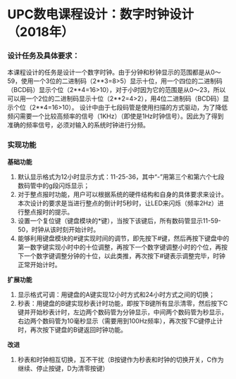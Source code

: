 # UPC数电课程设计：数字时钟设计（2018年）

### 设计任务及具体要求：

本课程设计的任务是设计一个数字时钟。由于分钟和秒钟显示的范围都是从0～59，使用一个3位的二进制码（2\**3=8>5）显示十位，用一个四位的二进制码（BCD码）显示个位（2\**4=16>10），对于小时因为它的范围是从0～23，所以可以用一个2位的二进制码显示十位（2\**2=4>2），用4位二进制码（BCD码）显示个位（2\**4=16>10）。
设计中由于七段码管是使用扫描的方式驱动，为了降低频闪需要一个比较高频率的信号（1KHz）（即使是1Hz时钟信号）。因此为了得到准确的频率信号，必须对输入的系统时钟进行分频。
### 实现功能
**基础功能**

1. 默认显示格式为12小时显示方式：11-25-36，其中“-”用第三个和第六个七段数码管中的g段闪烁显示；
2. 对于整点报时功能，用户可以根据系统的硬件结构和自身的具体要求来设计。本次设计的要求是当进行整点的倒计时5秒时，让LED来闪烁（频率2Hz）进行整点报时的提示。
3. 设置一个复位键（键盘模块的*键），当按下该键后，所有数码管显示11-59-50，时钟从该时刻开始计时。
4. 能够利用键盘模块的#键实现时间的调节，即先按下#键，然后再按下键盘中的第一数字键实现小时中的十位调整，再按下一个数字键调整小时的个位，再按下一个数字键调整分钟的十位，以此类推，再次按下#键表示调整完毕，时钟正常开始计时。

**扩展功能**
1. 显示格式可调：用键盘的A键实现12小时方式和24小时方式之间的切换；
2. 秒表：用键盘的B键实现秒表计时功能，即按下B键所有显示清零，然后按下C键并开始秒表计时，左边两个数码管为分钟显示，中间两个数码管为秒显示，右边两个数码管为10毫秒显示（需要用到100Hz频率），再次按下C键停止计时，再次按下键盘的B键返回时钟功能。

**改进**
1. 秒表和时钟相互切换，互不干扰（B按键作为秒表和时钟的切换开关，C作为继续、停止按键，D为清零按键）
